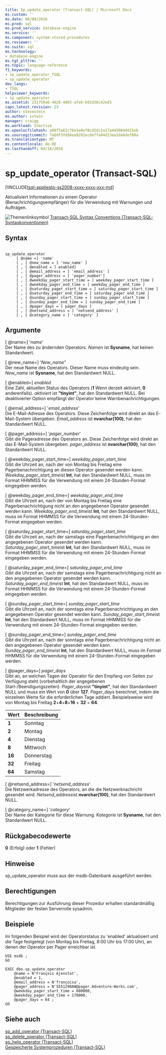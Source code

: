 ```yaml
---
title: Sp_update_operator (Transact-SQL) | Microsoft Docs
ms.custom: ''
ms.date: 08/09/2016
ms.prod: sql
ms.prod_service: database-engine
ms.service: ''
ms.component: system-stored-procedures
ms.reviewer: ''
ms.suite: sql
ms.technology:
- database-engine
ms.tgt_pltfrm: ''
ms.topic: language-reference
f1_keywords:
- sp_update_operator_TSQL
- sp_update_operator
dev_langs:
- TSQL
helpviewer_keywords:
- sp_update_operator
ms.assetid: 231750a6-4828-4d03-afe6-b91d38c42ed3
caps.latest.revision: 23
author: stevestein
ms.author: sstein
manager: craigg
ms.workload: Inactive
ms.openlocfilehash: a98f5a61c76e1e6ef0cd2dc2a17a445084dd15eb
ms.sourcegitcommit: 7a6df3fd5bea9282ecdeffa94d13ea1da6def80a
ms.translationtype: MT
ms.contentlocale: de-DE
ms.lasthandoff: 04/16/2018
---
```

# <a name="spupdateoperator-transact-sql"></a>sp_update_operator (Transact-SQL)
[!INCLUDE[tsql-appliesto-ss2008-xxxx-xxxx-xxx-md](../../includes/tsql-appliesto-ss2008-xxxx-xxxx-xxx-md.md)]

  Aktualisiert Informationen zu einem Operator (Benachrichtigungsempfänger) für die Verwendung mit Warnungen und Aufträgen.  
  
   ![Themenlinksymbol](../../database-engine/configure-windows/media/topic-link.gif "Topic link icon") [Transact-SQL Syntax Conventions (Transact-SQL-Syntaxkonventionen)](../../t-sql/language-elements/transact-sql-syntax-conventions-transact-sql.md)  
  
## <a name="syntax"></a>Syntax  
  
```  
  
sp_update_operator   
     [ @name =] 'name'   
     [ , [ @new_name = ] 'new_name' ]   
     [ , [ @enabled = ] enabled]   
     [ , [ @email_address = ] 'email_address' ]  
     [ , [ @pager_address = ] 'pager_number']   
     [ , [ @weekday_pager_start_time = ] weekday_pager_start_time ]  
     [ , [ @weekday_pager_end_time = ] weekday_pager_end_time ]   
     [ , [ @saturday_pager_start_time = ] saturday_pager_start_time ]  
     [ , [ @saturday_pager_end_time = ] saturday_pager_end_time ]   
     [ , [ @sunday_pager_start_time = ] sunday_pager_start_time ]  
     [ , [ @sunday_pager_end_time = ] sunday_pager_end_time ]   
     [ , [ @pager_days = ] pager_days ]   
     [ , [ @netsend_address = ] 'netsend_address' ]   
     [ , [ @category_name = ] 'category' ]  
```  
  
## <a name="arguments"></a>Argumente  
 [ @name=] '*name*'  
 Der Name des zu ändernden Operators. *Namen* ist **Sysname**, hat keinen Standardwert.  
  
 [ @new_name=] '*New_name*"  
 Der neue Name des Operators. Dieser Name muss eindeutig sein. *New_name* ist **Sysname**, hat den Standardwert NULL.  
  
 [ @enabled=] *enabled*  
 Eine Zahl, aktuellen Status des Operators (**1** Wenn derzeit aktiviert, **0** anderenfalls). *aktiviert* ist **"tinyint"**, hat den Standardwert NULL. Bei deaktivierter Option empfängt der Operator keine Warnbenachrichtigungen.  
  
 [ @email_address=] '*email_address*'  
 Die E-Mail-Adresse des Operators. Diese Zeichenfolge wird direkt an das E-Mail-System übergeben. *Email_address* ist **nvarchar(100)**, hat den Standardwert NULL.  
  
 [ @pager_address=] '*pager_number*'  
 Gibt die Pageradresse des Operators an. Diese Zeichenfolge wird direkt an das E-Mail-System übergeben. *pager_address* ist **nvarchar(100)**, hat den Standardwert NULL.  
  
 [ @weekday_pager_start_time=] *weekday_pager_start_time*  
 Gibt die Uhrzeit an, nach der von Montag bis Freitag eine Pagerbenachrichtigung an diesen Operator gesendet werden kann. *Weekday_pager_start_time*ist **Int**, hat den Standardwert NULL, muss im Format HHMMSS für die Verwendung mit einem 24-Stunden-Format eingegeben werden.  
  
 [ @weekday_pager_end_time=] *weekday_pager_end_time*  
 Gibt die Uhrzeit an, nach der von Montag bis Freitag eine Pagerbenachrichtigung nicht an den angegebenen Operator gesendet werden kann. *Weekday_pager_end_time*ist **Int**, hat den Standardwert NULL, muss im Format HHMMSS für die Verwendung mit einem 24-Stunden-Format eingegeben werden.  
  
 [ @saturday_pager_start_time=] *saturday_pager_start_time*  
 Gibt die Uhrzeit an, nach der samstags eine Pagerbenachrichtigung an den angegebenen Operator gesendet werden kann. *Saturday_pager_start_time*ist **Int**, hat den Standardwert NULL, muss im Format HHMMSS für die Verwendung mit einem 24-Stunden-Format eingegeben werden.  
  
 [ @saturday_pager_end_time=] *saturday_pager_end_time*  
 Gibt die Uhrzeit an, nach der samstags eine Pagerbenachrichtigung nicht an den angegebenen Operator gesendet werden kann. *Saturday_pager_end_time*ist **Int**, hat den Standardwert NULL, muss im Format HHMMSS für die Verwendung mit einem 24-Stunden-Format eingegeben werden.  
  
 [ @sunday_pager_start_time=] *sunday_pager_start_time*  
 Gibt die Uhrzeit an, nach der sonntags eine Pagerbenachrichtigung an den angegebenen Operator gesendet werden kann. *Sunday_pager_start_time*ist **Int**, hat den Standardwert NULL, muss im Format HHMMSS für die Verwendung mit einem 24-Stunden-Format eingegeben werden.  
  
 [ @sunday_pager_end_time=] *sunday_pager_end_time*  
 Gibt die Uhrzeit an, nach der sonntags eine Pagerbenachrichtigung nicht an den angegebenen Operator gesendet werden kann. *Sunday_pager_end_time*ist **Int**, hat den Standardwert NULL, muss im Format HHMMSS für die Verwendung mit einem 24-Stunden-Format eingegeben werden.  
  
 [ @pager_days=] *pager_days*  
 Gibt an, an welchen Tagen der Operator für den Empfang von Seiten zur Verfügung steht (vorbehaltlich der angegebenen Start-/Beendigungszeiten). *Pager_days*ist **"tinyint"**, hat den Standardwert NULL und muss ein Wert von **0** über **127**. *Pager_days* berechnet, indem die einzelnen Werte für die erforderlichen Tage addiert. Beispielsweise wird von Montag bis Freitag **2**+**4**+**8**+**16** + **32** = **64**.  
  
|Wert|Beschreibung|  
|-----------|-----------------|  
|**1**|Sonntag|  
|**2**|Montag|  
|**4**|Dienstag|  
|**8**|Mittwoch|  
|**16**|Donnerstag|  
|**32**|Freitag|  
|**64**|Samstag|  
  
 [ @netsend_address=] '*netsend_address*'  
 Die Netzwerkadresse des Operators, an die die Netzwerknachricht gesendet wird. *Netsend_address*ist **nvarchar(100)**, hat den Standardwert NULL.  
  
 [ @category_name=] '*category*'  
 Der Name der Kategorie für diese Warnung. *Kategorie* ist **Sysname**, hat den Standardwert NULL.  
  
## <a name="return-code-values"></a>Rückgabecodewerte  
 **0** (Erfolg) oder **1** (Fehler)  
  
## <a name="remarks"></a>Hinweise  
 sp_update_operator muss aus der msdb-Datenbank ausgeführt werden.  
  
## <a name="permissions"></a>Berechtigungen  
 Berechtigungen zur Ausführung dieser Prozedur erhalten standardmäßig Mitglieder der festen Serverrolle sysadmin.  
  
## <a name="examples"></a>Beispiele  
 Im folgenden Beispiel wird der Operatorstatus zu 'enabled' aktualisiert und die Tage festgelegt (von Montag bis Freitag, 8:00 Uhr bis 17:00 Uhr), an denen der Operator per Pager erreichbar ist.  
  
```  
USE msdb ;  
GO  
  
EXEC dbo.sp_update_operator   
    @name = N'François Ajenstat',  
    @enabled = 1,  
    @email_address = N'françoisa',  
    @pager_address = N'5551290AW@pager.Adventure-Works.com',  
    @weekday_pager_start_time = 080000,  
    @weekday_pager_end_time = 170000,  
    @pager_days = 64 ;  
GO  
```  
  
## <a name="see-also"></a>Siehe auch  
 [sp_add_operator &#40;Transact-SQL&#41;](../../relational-databases/system-stored-procedures/sp-add-operator-transact-sql.md)   
 [sp_delete_operator &#40;Transact-SQL&#41;](../../relational-databases/system-stored-procedures/sp-delete-operator-transact-sql.md)   
 [sp_help_operator &#40;Transact-SQL&#41;](../../relational-databases/system-stored-procedures/sp-help-operator-transact-sql.md)   
 [Gespeicherte Systemprozeduren &#40;Transact-SQL&#41;](../../relational-databases/system-stored-procedures/system-stored-procedures-transact-sql.md)  
  
  
